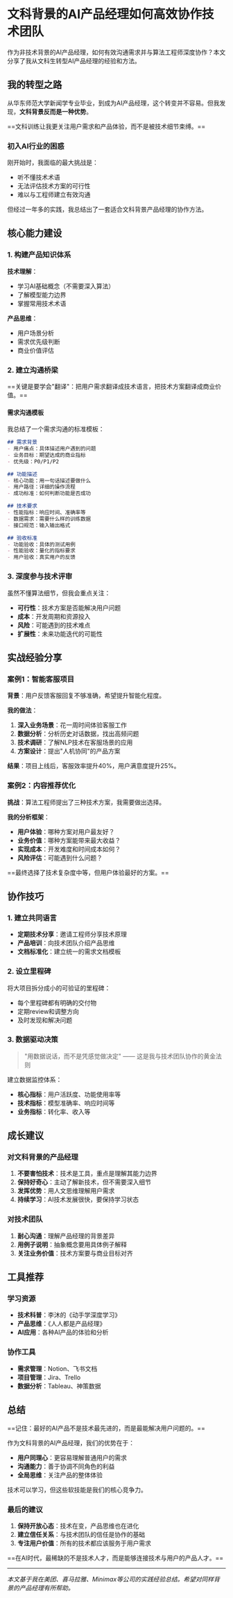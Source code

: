 # 文科背景的AI产品经理如何高效协作技术团队

作为非技术背景的AI产品经理，如何有效沟通需求并与算法工程师深度协作？本文分享了我从文科生转型AI产品经理的经验和方法。

## 我的转型之路

从华东师范大学新闻学专业毕业，到成为AI产品经理，这个转变并不容易。但我发现，**文科背景反而是一种优势**。

==文科训练让我更关注用户需求和产品体验，而不是被技术细节束缚。==

### 初入AI行业的困惑

刚开始时，我面临的最大挑战是：
- 听不懂技术术语
- 无法评估技术方案的可行性
- 难以与工程师建立有效沟通

但经过一年多的实践，我总结出了一套适合文科背景产品经理的协作方法。

## 核心能力建设

### 1. 构建产品知识体系

**技术理解**：
- 学习AI基础概念（不需要深入算法）
- 了解模型能力边界
- 掌握常用技术术语

**产品思维**：
- 用户场景分析
- 需求优先级判断
- 商业价值评估

### 2. 建立沟通桥梁

==关键是要学会"翻译"：把用户需求翻译成技术语言，把技术方案翻译成商业价值。==

#### 需求沟通模板

我总结了一个需求沟通的标准模板：

```markdown
## 需求背景
- 用户痛点：具体描述用户遇到的问题
- 业务目标：期望达成的商业指标
- 优先级：P0/P1/P2

## 功能描述
- 核心功能：用一句话描述要做什么
- 用户路径：详细的操作流程
- 成功标准：如何判断功能是否成功

## 技术要求
- 性能指标：响应时间、准确率等
- 数据需求：需要什么样的训练数据
- 接口规范：输入输出格式

## 验收标准
- 功能验收：具体的测试用例
- 性能验收：量化的指标要求
- 用户验收：真实用户的反馈
```

### 3. 深度参与技术评审

虽然不懂算法细节，但我会重点关注：
- **可行性**：技术方案是否能解决用户问题
- **成本**：开发周期和资源投入
- **风险**：可能遇到的技术难点
- **扩展性**：未来功能迭代的可能性

## 实战经验分享

### 案例1：智能客服项目

**背景**：用户反馈客服回复不够准确，希望提升智能化程度。

**我的做法**：
1. **深入业务场景**：花一周时间体验客服工作
2. **数据分析**：分析历史对话数据，找出高频问题
3. **技术调研**：了解NLP技术在客服场景的应用
4. **方案设计**：提出"人机协同"的产品方案

**结果**：项目上线后，客服效率提升40%，用户满意度提升25%。

### 案例2：内容推荐优化

**挑战**：算法工程师提出了三种技术方案，我需要做出选择。

**我的分析框架**：
- **用户体验**：哪种方案对用户最友好？
- **业务价值**：哪种方案能带来最大收益？
- **实现成本**：开发难度和时间成本如何？
- **风险评估**：可能遇到什么问题？

==最终选择了技术复杂度中等，但用户体验最好的方案。==

## 协作技巧

### 1. 建立共同语言

- **定期技术分享**：邀请工程师分享技术原理
- **产品培训**：向技术团队介绍产品思维
- **文档标准化**：建立统一的需求文档模板

### 2. 设立里程碑

将大项目拆分成小的可验证的里程碑：
- 每个里程碑都有明确的交付物
- 定期review和调整方向
- 及时发现和解决问题

### 3. 数据驱动决策

> "用数据说话，而不是凭感觉做决定" —— 这是我与技术团队协作的黄金法则

建立数据监控体系：
- **核心指标**：用户活跃度、功能使用率等
- **技术指标**：模型准确率、响应时间等
- **业务指标**：转化率、收入等

## 成长建议

### 对文科背景的产品经理

1. **不要害怕技术**：技术是工具，重点是理解其能力边界
2. **保持好奇心**：主动了解新技术，但不需要深入细节
3. **发挥优势**：用人文思维理解用户需求
4. **持续学习**：AI技术发展很快，要保持学习状态

### 对技术团队

1. **耐心沟通**：理解产品经理的背景差异
2. **用例子说明**：抽象概念要用具体例子解释
3. **关注业务价值**：技术方案要与商业目标对齐

## 工具推荐

### 学习资源
- **技术科普**：李沐的《动手学深度学习》
- **产品思维**：《人人都是产品经理》
- **AI应用**：各种AI产品的体验和分析

### 协作工具
- **需求管理**：Notion、飞书文档
- **项目管理**：Jira、Trello
- **数据分析**：Tableau、神策数据

## 总结

==记住：最好的AI产品不是技术最先进的，而是最能解决用户问题的。==

作为文科背景的AI产品经理，我们的优势在于：
- **用户同理心**：更容易理解普通用户的需求
- **沟通能力**：善于协调不同角色的利益
- **全局思维**：关注产品的整体体验

技术可以学习，但这些软技能是我们的核心竞争力。

### 最后的建议

1. **保持开放心态**：技术在变，产品思维也在进化
2. **建立信任关系**：与技术团队的信任是协作的基础
3. **专注用户价值**：所有的技术都应该服务于用户需求

==在AI时代，最稀缺的不是技术人才，而是能够连接技术与用户的产品人才。==

---

*本文基于我在美团、喜马拉雅、Minimax等公司的实践经验总结。希望对同样背景的产品经理有所帮助。* 